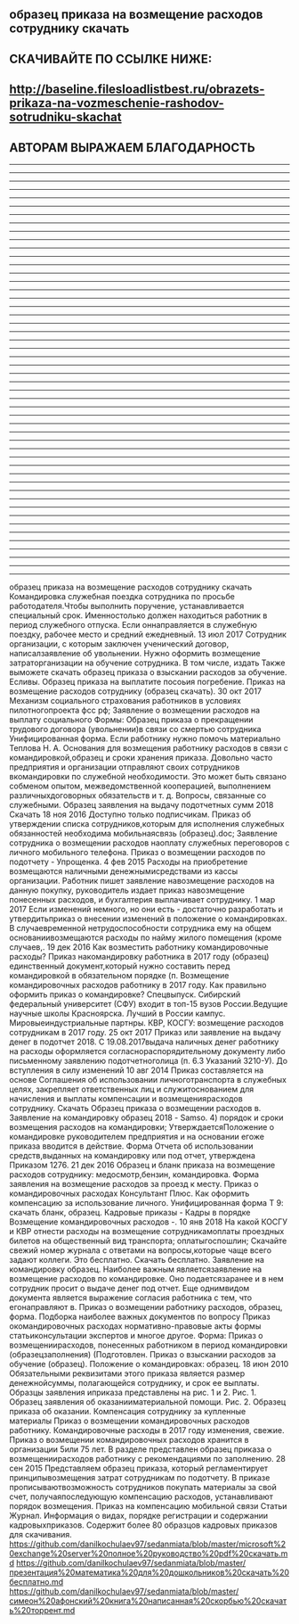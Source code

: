 образец приказа на возмещение расходов сотруднику скачать
--------------------------------------------------
СКАЧИВАЙТЕ ПО ССЫЛКЕ НИЖЕ:
--------------------------------------------------
http://baseline.filesloadlistbest.ru/obrazets-prikaza-na-vozmeschenie-rashodov-sotrudniku-skachat
--------------------------------------------------
АВТОРАМ ВЫРАЖАЕМ БЛАГОДАРНОСТЬ
--------------------------------------------------
--------------------------------------------------
--------------------------------------------------
--------------------------------------------------
--------------------------------------------------
--------------------------------------------------
--------------------------------------------------
--------------------------------------------------
--------------------------------------------------
--------------------------------------------------
--------------------------------------------------
--------------------------------------------------
--------------------------------------------------
--------------------------------------------------
--------------------------------------------------
--------------------------------------------------
--------------------------------------------------
--------------------------------------------------
--------------------------------------------------
--------------------------------------------------
--------------------------------------------------
--------------------------------------------------
--------------------------------------------------
--------------------------------------------------
--------------------------------------------------
--------------------------------------------------
--------------------------------------------------
--------------------------------------------------
--------------------------------------------------
--------------------------------------------------
--------------------------------------------------
--------------------------------------------------
--------------------------------------------------
--------------------------------------------------
--------------------------------------------------
--------------------------------------------------
--------------------------------------------------
--------------------------------------------------
--------------------------------------------------
--------------------------------------------------
--------------------------------------------------
--------------------------------------------------
--------------------------------------------------
--------------------------------------------------
--------------------------------------------------
--------------------------------------------------
--------------------------------------------------
--------------------------------------------------
--------------------------------------------------
--------------------------------------------------
--------------------------------------------------
образец приказа на возмещение расходов сотруднику скачать Командировка  служебная поездка сотрудника по просьбе работодателя.Чтобы выполнить поручение, устанавливается специальный срок. Именностолько должен находиться работник в период служебного отпуска. Если оннаправляется в служебную поездку, рабочее место и средний ежедневный. 13 июл 2017  Сотрудник организации, с которым заключен ученический договор, написалзаявление об увольнении. Нужно оформить возмещение затраторганизации на обучение сотрудника. В том числе, издать  Также выможете скачать образец приказа о взыскании расходов за обучение. Есливы. Образец приказа на выплатите посоьия погребение. Приказ на возмещение расходов сотруднику (образец скачать). 30 окт 2017  Механизм социального страхования работников в условиях пилотногопроекта фсс рф; Заявление о возмещении расходов на выплату социального Формы: Образец приказа о прекращении трудового договора (увольнении)в связи со смертью сотрудника Унифицированная форма. Если работнику нужно помочь материально Теплова Н. А. Основания для возмещения работнику расходов в связи с командировкой,образец и сроки хранения приказа. Довольно часто предприятия и организации отправляют своих сотрудников вкомандировки по служебной необходимости. Это может быть связано собменом опытом, межведомственной кооперацией, выполнением различныхдоговорных обязательств и т. д. Вопросы, связанные со служебными. Образец заявления на выдачу подотчетных сумм 2018  Скачать
18 ноя 2016  Доступно только подписчикам. Приказ об утверждении списка сотрудников,которым для исполнения служебных обязанностей необходима мобильнаясвязь (образец).doc; Заявление сотрудника о возмещении расходов наоплату служебных переговоров с личного мобильного телефона. Приказ о возмещении расходов по подотчету - Упрощенка. 4 фев 2015  Расходы на приобретение возмещаются наличными денежнымисредствами из кассы организации. Работник пишет заявление навозмещение расходов на данную покупку, руководитель издает приказ навозмещение понесенных расходов, и бухгалтерия выплачивает сотруднику. 1 мар 2017  Если изменений немного, но они есть - достаточно разработать и утвердитьприказ о внесении изменений в положение о командировках.  В случаевременной нетрудоспособности сотрудника ему на общем основаниивозмещаются расходы по найму жилого помещения (кроме случаев,. 19 дек 2016  Как возместить работнику командировочные расходы?  Приказ накомандировку работника в 2017 году (образец)  единственный документ,который нужно составить перед командировкой в обязательном порядке (п. Возмещение командировочных расходов работнику в 2017 году. Как правильно оформить приказ о командировке?  Спецвыпуск. Сибирский федеральный университет (СФУ) входит в топ-15 вузов России.Ведущие научные школы Красноярска. Лучший в России кампус. Мировыеиндустриальные партнры. КВР, КОСГУ: возмещение расходов сотрудникам в 2017 году. 25 окт 2017  Приказ или заявление на выдачу денег в подотчет 2018. С 19.08.2017выдача наличных денег работнику на расходы оформляется согласнораспорядительному документу либо письменному заявлению подотчетноголица (п. 6.3 Указаний  3210-У). До вступления в силу изменений
10 авг 2014  Приказ составляется на основе Соглашения об использовании личноготранспорта в служебных целях, закрепляет ответственных лиц и служитоснованием для начисления и выплаты компенсации и возмещениярасходов сотруднику. Скачать Образец приказа о возмещении расходов в. Заявление на командировку  образец 2018 - Samso. 4) порядок и сроки возмещения расходов на командировки;  УтверждаетсяПоложение о командировке руководителем предприятия и на основании егоже приказа вводится в действие.  Форма Отчета об использовании средств,выданных на командировку или под отчет, утверждена Приказом 1276. 21 дек 2016  Образец и бланк приказа на возмещение расходов сотруднику: медосмотр,бензин, командировка. Форма заявления на возмещение расходов за проезд к месту. Приказ о командировочных расходах  Консультант Плюс. Как оформить компенсацию за использование личного. Унифицированная форма Т 9: скачать бланк, образец. Кадровые приказы - Кадры в порядке
Возмещение командировочных расходов -. 10 янв 2018  На какой КОСГУ и КВР отнести расходы на возмещение сотрудникамоплаты проездных билетов на общественный вид транспорта; оплатыгоспошлин;  Скачайте свежий номер журнала с ответами на вопросы,которые чаще всего задают коллеги. Это бесплатно. Скачать бесплатно. Заявление на командировку  образец. Наиболее важным являетсязаявление на возмещение расходов по командировке. Оно подаетсязаранее и в нем сотрудник просит о выдаче денег под отчет. Еще однимвидом документа является выражение согласия работника с тем, что егонаправляют в. Приказ о возмещении работнику расходов, образец, форма. Подборка наиболее важных документов по вопросу Приказ окомандировочных расходах нормативно-правовые акты формы статьиконсультации экспертов и многое другое.  Форма: Приказ о возмещениирасходов, понесенных работником в период командировки (образецзаполнения) (Подготовлен. Приказ о взыскании расходов за обучение (образец). Положение о командировках: образец. 18 июн 2010  Обязательными реквизитами этого приказа является размер денежнойсуммы, полагающейся сотруднику, и срок ее выплаты. Образцы заявления иприказа представлены на рис. 1 и 2. Рис. 1. Образец заявления об оказанииматериальной помощи. Рис. 2. Образец приказа об оказании. Компенсация сотруднику за купленные материалы
Приказ о возмещении командировочных расходов работнику. Командировочные расходы в 2017 году изменения, свежие. Приказ о возмещении командировочных расходов хранится в организации 5или 75 лет. В разделе представлен образец приказа о возмещениирасходов работнику с рекомендациями по заполнению. 28 сен 2015  Представляем образец приказа, который регламентирует принципывозмещения затрат сотрудникам по подотчету. В приказе прописываютвозможность сотрудников покупать материалы за свой счет, получаяпоследующую компенсацию расходов, устанавливают порядок возмещения. Приказ на компенсацию мобильной связи  Статьи  Журнал. Информация о видах, порядке регистрации и содержании кадровыхприказов. Содержит более 80 образцов кадровых приказов для скачивания.
https://github.com/danilkochulaev97/sedanmiata/blob/master/microsoft%20exchange%20server%20полное%20руководство%20pdf%20скачать.md
https://github.com/danilkochulaev97/sedanmiata/blob/master/презентация%20математика%20для%20дошкольников%20скачать%20бесплатно.md
https://github.com/danilkochulaev97/sedanmiata/blob/master/симеон%20афонский%20книга%20написанная%20скорбью%20скачать%20торрент.md